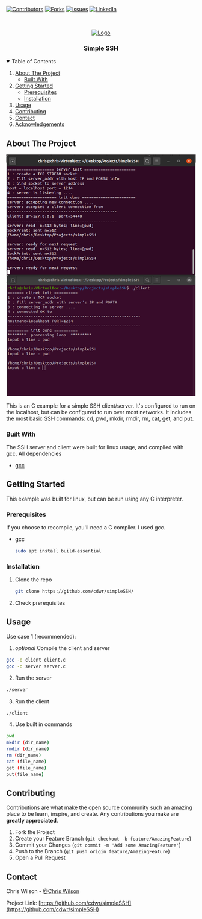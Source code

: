 [![Contributors][contributors-shield]][contributors-url]
[![Forks][forks-shield]][forks-url]
[![Issues][issues-shield]][issues-url]
[![LinkedIn][linkedin-shield]][linkedin-url]



<!-- PROJECT LOGO -->
<br />
<p align="center">
  <a href="https://github.com/cdwr/simpleSSH">
    <img src="https://www.dmuth.org/wp-content/uploads/2020/01/ssh.png" alt="Logo" width="80" height="80">
  </a>

  <h3 align="center">Simple SSH</h3>
  
<!-- TABLE OF CONTENTS -->
<details open="open">
  <summary>Table of Contents</summary>
  <ol>
    <li>
      <a href="#about-the-project">About The Project</a>
      <ul>
        <li><a href="#built-with">Built With</a></li>
      </ul>
    </li>
    <li>
      <a href="#getting-started">Getting Started</a>
      <ul>
        <li><a href="#prerequisites">Prerequisites</a></li>
        <li><a href="#installation">Installation</a></li>
      </ul>
    </li>
    <li><a href="#usage">Usage</a></li>
    <li><a href="#contributing">Contributing</a></li>
    <li><a href="#contact">Contact</a></li>
    <li><a href="#acknowledgements">Acknowledgements</a></li>
  </ol>
</details>



<!-- ABOUT THE PROJECT -->
## About The Project

[![Product Name Screen Shot][product-screenshot]](https://github.com/cdwr/simpleSSH)

This is an C example for a simple SSH client/server. It's configured to run on the localhost, but can be configured to run over most networks. It includes the most basic SSH commands: cd, pwd, mkdir, rmdir, rm, cat, get, and put.

### Built With

The SSH server and client were built for linux usage, and compiled with gcc. All dependencies 

* [gcc](https://gcc.gnu.org/)


<!-- GETTING STARTED -->
## Getting Started

This example was built for linux, but can be run using any C interpreter.

### Prerequisites

If you choose to recompile, you'll need a C compiler. I used gcc.
* gcc
  ```sh
  sudo apt install build-essential
  ```

### Installation

1) Clone the repo
   ```sh
   git clone https://github.com/cdwr/simpleSSH/
   ```
2) Check prerequisites

<!-- USAGE EXAMPLES -->
## Usage

Use case 1 (recommended):
  1) *optional* Compile the client and server
  ```sh
  gcc -o client client.c
  gcc -o server server.c
  ```
  2) Run the server
  ```sh
  ./server
  ```
  3) Run the client
  ```sh
  ./client
  ```
  4) Use built in commands
  ```sh
  pwd
  mkdir (dir_name)
  rmdir (dir_name)
  rm (dir_name)
  cat (file_name)
  get (file_name)
  put(file_name)
  ```
  
<!-- CONTRIBUTING -->
## Contributing

Contributions are what make the open source community such an amazing place to be learn, inspire, and create. Any contributions you make are **greatly appreciated**.

1. Fork the Project
2. Create your Feature Branch (`git checkout -b feature/AmazingFeature`)
3. Commit your Changes (`git commit -m 'Add some AmazingFeature'`)
4. Push to the Branch (`git push origin feature/AmazingFeature`)
5. Open a Pull Request


<!-- CONTACT -->
## Contact

Chris Wilson - [@Chris Wilson](https://www.linkedin.com/in/chris-wilson-55882816b/)

Project Link: [https://github.com/cdwr/simpleSSH](https://github.com/cdwr/simpleSSH)





<!-- MARKDOWN LINKS & IMAGES -->
<!-- https://www.markdownguide.org/basic-syntax/#reference-style-links -->
[contributors-shield]: https://img.shields.io/github/contributors/cdwr/simpleSSH.svg?style=for-the-badge
[contributors-url]: https://github.com/cdwr/simpleSSH/graphs/contributors
[forks-shield]: https://img.shields.io/github/forks/cdwr/simpleSSH.svg?style=for-the-badge
[forks-url]: https://github.com/cdwr/simpleSSH/network/members
[issues-shield]: https://img.shields.io/github/issues/cdwr/simpleSSH.svg?style=for-the-badge
[issues-url]: https://github.com/cdwr/simpleSSH/issues
[linkedin-shield]: https://img.shields.io/badge/-LinkedIn-black.svg?style=for-the-badge&logo=linkedin&colorB=555
[linkedin-url]: https://www.linkedin.com/in/chris-wilson-55882816b/
[product-screenshot]: CAPTURE.png

